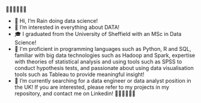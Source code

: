  💖🧡💛💚💙💜
- 👋 Hi, I’m Rain doing data science!
- 👀 I’m interested in everything about DATA!
- 🎓 I graduated from the University of Sheffield with an MSc in Data Science!
- 🚀 I'm proficient in programming languages such as Python, R and SQL, familiar with big data technologies such as Hadoop and Spark, expertise with theories of statistical analysis and using tools such as SPSS to conduct hypothesis tests, and passionate about using data visualisation tools such as Tableau to provide meaningful insight!
- 🌱 I’m currently searching for a data engineer or data analyst position in the UK! If you are interested, please refer to my projects in my repository, and contact me on Linkedin! 
💖🧡💛💚💙💜

<!---
nighttttrain/nighttttrain is a ✨ special ✨ repository because its `README.md` (this file) appears on your GitHub profile.
You can click the Preview link to take a look at your changes.
--->
